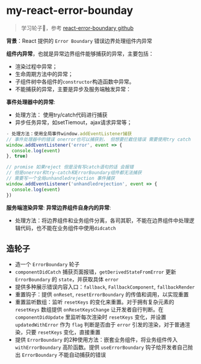 # my-react-error-bounday

> 学习轮子🎡，参考 [react-error-boundary github](https://github.com/bvaughn/react-error-boundary)

**背景**：React 提供的 `Error Boundary` 错误边界处理组件内异常

**组件内异常**，也就是异常边界组件能够捕获的异常，主要包括：

- 渲染过程中异常；
- 生命周期方法中的异常；
- 子组件树中各组件的`constructor`构造函数中异常。
- 不能捕获的异常，主要是异步及服务端触发异常：

**事件处理器中的异常**:

- 处理方法： 使用try/catch代码进行捕获
- 异步任务异常，如setTiemout，ajax请求异常等；

```js
- 处理方法：使用全局事件window.addEventListener捕获
// 事件处理器中的错误 onerror也可以捕获到， 但想要拦截住错误 需要使用try catch
window.addEventListener('error', event => {
  console.log(event)
}, true)

// promise 如果reject 但是没有写catch语句的话 会报错
// 但是onerror和try-catch和ErrorBoundary组件都无法捕获
// 需要写一个全局unhandledrejection 事件捕获
window.addEventListener('unhandledrejection', event => {
  console.log(event)
})
```

**服务端渲染异常**:
**异常边界组件自身内的异常**:

- 处理方法：将边界组件和业务组件分离，各司其职，不能在边界组件中处理逻辑代码，也不能在业务组件中使用`didcatch`

## 造轮子

- 造一个 `ErrorBoundary` 轮子
- `componentDidCatch` 捕获页面报错，`getDerivedStateFromError` 更新 `ErrorBoundary` 的 `state`，并获取具体 `error`
- 提供多种展示错误内容入口：`fallback`, `FallbackComponent`, `fallbackRender`
- 重置钩子：提供 `onReset`, `resetErrorBoundary` 的传值和调用，以实现重置
- 重置监听数组：监听 `resetKeys` 的变化来重置。对于拥有复杂元素的 `resetKeys` 数组提供 `onResetKeysChange` 让开发者自行判断。在 `componentDidUpdate` 里监听每次渲染时 `resetKeys` 变化，并设置`updatedWithError` 作为 `flag` 判断是否由于 `error` 引发的渲染，对于普通渲染，只要 `resetKeys` 变化，直接重置
- 提供 `ErrorBoundary` 的2种使用方法：嵌套业务组件，将业务组件传入`withErrorBoundary` 高阶函数。提供 `useErrorBoundary` 钩子给开发者自己抛出 `ErrorBoundary` 不能自动捕获的错误
